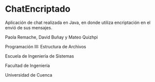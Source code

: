 # ChatEncriptado
Aplicación de chat realizada en Java, en donde utiliza encriptación en el envió de sus mensajes.  

Paola Remache, David Buñay y Mateo Quizhpi

Programación III: Estructura de Archivos

Escuela de Ingeniería de Sistemas

Facultad de Ingeniería 

Universidad de Cuenca
